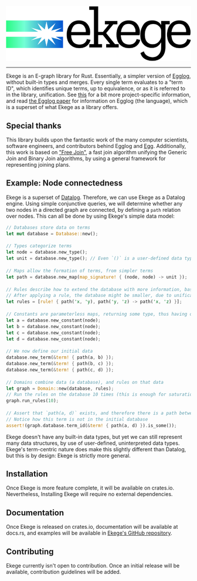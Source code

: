 <div align=center>
    <picture>
        <source srcset="/assets/logo%20(dark).svg" media="(prefers-color-scheme: dark)"/>
        <img alt="Ekege logo" src="/assets/logo%20(light).svg"/>
    </picture>
    <hr/>
</div>

Ekege is an E-graph library for Rust. Essentially, a simpler version of [Egglog](https://github.com/egraphs-good/egglog), without built-in types and merges. Every single term evaluates to a "term ID", which identifies unique terms, up to equivalence, or as it is referred to in the library, unification. See [this](JARGON.md) for a bit more project-specific information, and read [the Egglog paper](https://doi.org/10.1145/3591239) for information on Egglog (the language), which is a superset of what Ekege as a library offers.

## Special thanks

This library builds upon the fantastic work of the many computer scientists, software engineers, and contributors behind Egglog and [Egg](https://github.com/egraphs-good/egg). Additionally, this work is based on ["Free Join"](https://doi.org/10.1145/3589295), a fast join algorithm unifying the Generic Join and Binary Join algorithms, by using a general framework for representing joining plans.

## Example: Node connectedness

Ekege is a superset of [Datalog](https://en.wikipedia.org/wiki/Datalog). Therefore, we can use Ekege as a Datalog engine. Using simple conjunctive queries, we will determine whether any two nodes in a directed graph are connected, by defining a `path` relation over nodes. This can all be done by using Ekege's simple data model:

```rust
// Databases store data on terms
let mut database = Database::new();

// Types categorize terms
let node = database.new_type();
let unit = database.new_type(); // Even `()` is a user-defined data type

// Maps allow the formation of terms, from simpler terms
let path = database.new_map(map_signature! { (node, node) -> unit });

// Rules describe how to extend the database with more information, based on the data in it.
// After applying a rule, the database might be smaller, due to unification
let rules = [rule! { path('x, 'y), path('y, 'z) -> path('x, 'z) }];

// Constants are parameterless maps, returning some type, thus having only one instance
let a = database.new_constant(node);
let b = database.new_constant(node);
let c = database.new_constant(node);
let d = database.new_constant(node);

// We now define our initial data
database.new_term(&term! { path(a, b) });
database.new_term(&term! { path(b, c) });
database.new_term(&term! { path(c, d) });

// Domains combine data (a database), and rules on that data
let graph = Domain::new(database, rules);
// Run the rules on the database 10 times (this is enough for saturation)
graph.run_rules(10);

// Assert that `path(a, d)` exists, and therefore there is a path between `a` to `d`.
// Notice how this term is not in the initial database
assert!(graph.database.term_id(&term! { path(a, d) }).is_some());
```

Ekege doesn't have any built-in data types, but yet we can still represent many data structures, by use of user-defined, uninterpreted data types. Ekege's term-centric nature does make this slightly different than Datalog, but this is by design: Ekege is strictly more general.

## Installation

Once Ekege is more feature complete, it will be available on crates.io. Nevertheless, Installing Ekege will require no external dependencies.

## Documentation

Once Ekege is released on crates.io, documentation will be available at docs.rs, and examples will be available in [Ekege's GitHub repository](https://github.com/miestrode/ekege/tree/main/examples/).

## Contributing

Ekege currently isn't open to contribution. Once an initial release will be available, contribution guidelines will be added.
